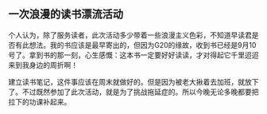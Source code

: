 ## 一次浪漫的读书漂流活动 ##

个人认为，除了服务读者，此次活动多少带着一些浪漫主义色彩，不知道早读君是否有此想法。我的书应该是最早寄出的，但因为G20的缘故，收到书已经是9月10号了。拿到书的那一刻，心生感慨：这本书一定要好好读读，才对得起它千里迢迢来到我身边的周折啊！

建立读书笔记，这件事应该在周末就做好的。但是因为被老大揪着去加班，就放下了。不过既然参加了此次活动，就是为了挑战拖延症的。所以今晚无论多晚都要把拉下的功课补起来。